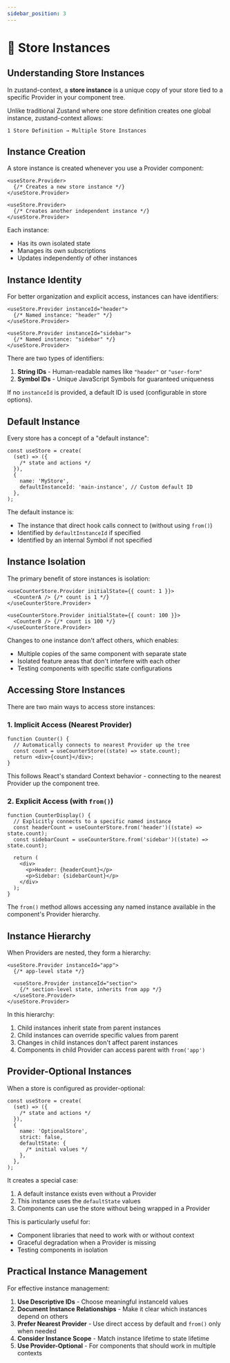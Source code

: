 ```yaml
---
sidebar_position: 3
---
```


# 🧩 Store Instances

## Understanding Store Instances

In zustand-context, a **store instance** is a unique copy of your store tied to a specific Provider in your component tree.

Unlike traditional Zustand where one store definition creates one global instance, zustand-context allows:

```
1 Store Definition → Multiple Store Instances
```

## Instance Creation

A store instance is created whenever you use a Provider component:

```tsx
<useStore.Provider>
  {/* Creates a new store instance */}
</useStore.Provider>

<useStore.Provider>
  {/* Creates another independent instance */}
</useStore.Provider>
```

Each instance:

- Has its own isolated state
- Manages its own subscriptions
- Updates independently of other instances

## Instance Identity

For better organization and explicit access, instances can have identifiers:

```tsx
<useStore.Provider instanceId="header">
  {/* Named instance: "header" */}
</useStore.Provider>

<useStore.Provider instanceId="sidebar">
  {/* Named instance: "sidebar" */}
</useStore.Provider>
```

There are two types of identifiers:

1. **String IDs** - Human-readable names like `"header"` or `"user-form"`
2. **Symbol IDs** - Unique JavaScript Symbols for guaranteed uniqueness

If no `instanceId` is provided, a default ID is used (configurable in store options).

## Default Instance

Every store has a concept of a "default instance":

```tsx
const useStore = create(
  (set) => ({
    /* state and actions */
  }),
  {
    name: 'MyStore',
    defaultInstanceId: 'main-instance', // Custom default ID
  },
);
```

The default instance is:

- The instance that direct hook calls connect to (without using `from()`)
- Identified by `defaultInstanceId` if specified
- Identified by an internal Symbol if not specified

## Instance Isolation

The primary benefit of store instances is isolation:

```tsx
<useCounterStore.Provider initialState={{ count: 1 }}>
  <CounterA /> {/* count is 1 */}
</useCounterStore.Provider>

<useCounterStore.Provider initialState={{ count: 100 }}>
  <CounterB /> {/* count is 100 */}
</useCounterStore.Provider>
```

Changes to one instance don't affect others, which enables:

- Multiple copies of the same component with separate state
- Isolated feature areas that don't interfere with each other
- Testing components with specific state configurations

## Accessing Store Instances

There are two main ways to access store instances:

### 1. Implicit Access (Nearest Provider)

```tsx
function Counter() {
  // Automatically connects to nearest Provider up the tree
  const count = useCounterStore((state) => state.count);
  return <div>{count}</div>;
}
```

This follows React's standard Context behavior - connecting to the nearest Provider up the component tree.

### 2. Explicit Access (with `from()`)

```tsx
function CounterDisplay() {
  // Explicitly connects to a specific named instance
  const headerCount = useCounterStore.from('header')((state) => state.count);
  const sidebarCount = useCounterStore.from('sidebar')((state) => state.count);

  return (
    <div>
      <p>Header: {headerCount}</p>
      <p>Sidebar: {sidebarCount}</p>
    </div>
  );
}
```

The `from()` method allows accessing any named instance available in the component's Provider hierarchy.

## Instance Hierarchy

When Providers are nested, they form a hierarchy:

```tsx
<useStore.Provider instanceId="app">
  {/* app-level state */}

  <useStore.Provider instanceId="section">
    {/* section-level state, inherits from app */}
  </useStore.Provider>
</useStore.Provider>
```

In this hierarchy:

1. Child instances inherit state from parent instances
2. Child instances can override specific values from parent
3. Changes in child instances don't affect parent instances
4. Components in child Provider can access parent with `from('app')`

## Provider-Optional Instances

When a store is configured as provider-optional:

```tsx
const useStore = create(
  (set) => ({
    /* state and actions */
  }),
  {
    name: 'OptionalStore',
    strict: false,
    defaultState: {
      /* initial values */
    },
  },
);
```

It creates a special case:

1. A default instance exists even without a Provider
2. This instance uses the `defaultState` values
3. Components can use the store without being wrapped in a Provider

This is particularly useful for:

- Component libraries that need to work with or without context
- Graceful degradation when a Provider is missing
- Testing components in isolation

## Practical Instance Management

For effective instance management:

1. **Use Descriptive IDs** - Choose meaningful instanceId values
2. **Document Instance Relationships** - Make it clear which instances depend on others
3. **Prefer Nearest Provider** - Use direct access by default and `from()` only when needed
4. **Consider Instance Scope** - Match instance lifetime to state lifetime
5. **Use Provider-Optional** - For components that should work in multiple contexts

<!-- ## Next Steps -->

<!-- Now that you understand store instances, explore practical application in: -->

<!-- - [Basic Usage](../guides/basic-usage) - Fundamental patterns -->
<!-- - [Multiple Contexts](../guides/multiple-contexts) - Working with multiple instances -->
<!-- - [Provider Configuration](../guides/provider-configuration) - Advanced Provider options -->
